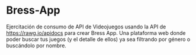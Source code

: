 # Bress-App
Ejercitación de consumo de API de Videojuegos usando la API de https://rawg.io/apidocs para crear Bress App. Una plataforma web donde poder buscar tus juegos (y el detalle de ellos) ya sea filtrando por género o buscándolo por nombre. 
